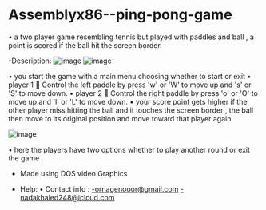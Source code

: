 # Assemblyx86--ping-pong-game
• a two player game resembling tennis but played with paddles and ball , a point is scored if the ball hit the screen border.

-Description:
![image](https://github.com/nasa013/Assemblyx86--ping-pong-game/assets/155069213/31363d00-caa4-44a9-b324-88e159b499dc)
![image](https://github.com/nasa013/Assemblyx86--ping-pong-game/assets/155069213/a35d138f-4eba-4b7c-b0a3-e2f0bab0b963)

• you start the game with a main menu choosing whether to start or exit
• player 1  Control the left paddle by press 'w' or 'W' to move up and 's' or 'S' to move down.
• player 2  Control the right paddle by press 'o' or 'O' to move up and 'l' or 'L' to move down.
• your score point gets higher if the other player miss hitting the ball and it touches the screen border , the ball then move to its original position and move toward that player again.

![image](https://github.com/nasa013/Assemblyx86--ping-pong-game/assets/155069213/57f435ec-de2d-4b95-870a-bfbbba0335d8)


• here the players have two options whether to play another round or exit the game .



- Made using DOS video Graphics 
   



- Help:
  •	Contact info :
     -ornagenooor@gmail.com
     -nadakhaled248@icloud.com




